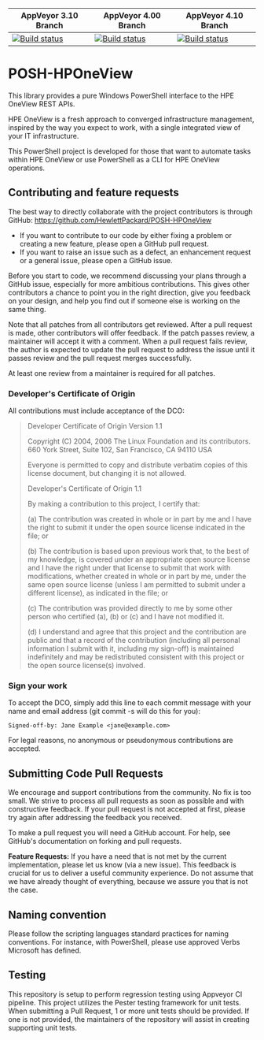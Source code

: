 AppVeyor 3.10 Branch | AppVeyor 4.00 Branch | AppVeyor 4.10 Branch
-------------------- | -------------------- | ---------------------
[![Build status](https://ci.appveyor.com/api/projects/status/7aeeipw70yo0gbcm/branch/3.10?svg=true)](https://ci.appveyor.com/project/ChrisLynchHPE/posh-hponeview-34esg/branch/3.10) | [![Build status](https://ci.appveyor.com/api/projects/status/n4btdae2oaua0bra/branch/4.00?svg=true)](https://ci.appveyor.com/project/ChrisLynchHPE/posh-hponeview-cskif/branch/4.00) | [![Build status](https://ci.appveyor.com/api/projects/status/ubd52rrmholhuuwa/branch/4.10?svg=true)](https://ci.appveyor.com/project/ChrisLynchHPE/posh-hponeview-0fpb0/branch/4.10)


POSH-HPOneView
==============

This library provides a pure Windows PowerShell interface to the HPE OneView REST APIs.

 HPE OneView is a fresh approach to converged infrastructure management, inspired by the way you expect to work, with a single integrated view of your IT infrastructure.

 This PowerShell project is developed for those that want to automate tasks within HPE OneView or use PowerShell as a CLI for HPE OneView operations.

 ## Contributing and feature requests

The best way to directly collaborate with the project contributors is through GitHub: <https://github.com/HewlettPackard/POSH-HPOneView>

* If you want to contribute to our code by either fixing a problem or creating a new feature, please open a GitHub pull request.
* If you want to raise an issue such as a defect, an enhancement request or a general issue, please open a GitHub issue.

Before you start to code, we recommend discussing your plans through a GitHub issue, especially for more ambitious contributions. This gives other contributors a chance to point you in the right direction, give you feedback on your design, and help you find out if someone else is working on the same thing.

Note that all patches from all contributors get reviewed. After a pull request is made, other contributors will offer feedback. If the patch passes review, a maintainer will accept it with a comment. When a pull request fails review, the author is expected to update the pull request to address the issue until it passes review and the pull request merges successfully.

At least one review from a maintainer is required for all patches.

### Developer's Certificate of Origin

All contributions must include acceptance of the DCO:

> Developer Certificate of Origin Version 1.1
>
> Copyright (C) 2004, 2006 The Linux Foundation and its contributors. 660
> York Street, Suite 102, San Francisco, CA 94110 USA
>
> Everyone is permitted to copy and distribute verbatim copies of this
> license document, but changing it is not allowed.
>
> Developer's Certificate of Origin 1.1
>
> By making a contribution to this project, I certify that:
>
> \(a) The contribution was created in whole or in part by me and I have
> the right to submit it under the open source license indicated in the
> file; or
>
> \(b) The contribution is based upon previous work that, to the best of my
> knowledge, is covered under an appropriate open source license and I
> have the right under that license to submit that work with
> modifications, whether created in whole or in part by me, under the same
> open source license (unless I am permitted to submit under a different
> license), as indicated in the file; or
>
> \(c) The contribution was provided directly to me by some other person
> who certified (a), (b) or (c) and I have not modified it.
>
> \(d) I understand and agree that this project and the contribution are
> public and that a record of the contribution (including all personal
> information I submit with it, including my sign-off) is maintained
> indefinitely and may be redistributed consistent with this project or
> the open source license(s) involved.

### Sign your work

To accept the DCO, simply add this line to each commit message with your name and email address (git commit -s will do this for you):

    Signed-off-by: Jane Example <jane@example.com>

For legal reasons, no anonymous or pseudonymous contributions are accepted.

## Submitting Code Pull Requests

We encourage and support contributions from the community. No fix is too small. We strive to process all pull requests as soon as possible and with constructive feedback. If your pull request is not accepted at first, please try again after addressing the feedback you received.

To make a pull request you will need a GitHub account. For help, see GitHub's documentation on forking and pull requests.

**Feature Requests:** If you have a need that is not met by the current implementation, please let us know (via a new issue).
This feedback is crucial for us to deliver a useful community experience. Do not assume that we have already thought of everything, because we assure you that is not the case.

## Naming convention

Please follow the scripting languages standard practices for naming conventions.  For instance, with PowerShell, please use approved Verbs Microsoft has defined.

## Testing

This repository is setup to perform regression testing using Appveyor CI pipeline.  This project utilizes the Pester testing framework for unit tests.  When submitting a Pull Request, 1 or more unit tests should be provided.  If one is not provided, the maintainers of the repository will assist in creating supporting unit tests.